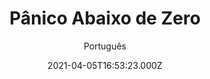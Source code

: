 ---
id: '6b310fee-8d16-4a34-ae75-ea018b6fd5cf'
type: 'movie' # Filme, Série, Anime
title: "Pânico Abaixo de Zero"
synopsis: ["Naomi e Matt estão viajando pela Noruega. Para a surpresa e despreparo da dupla, uma nevasca faz com que fiquem presos em um carro que logo é coberto por neve. Com o passar do tempo, a situação se torna ainda mais caótica, criando forte tensão entre o casal que deve lutar para sobreviver. Inspirado em uma história real.",
]
originalTitle: "Centigrade"
date: '2021-04-05T16:53:23.000Z'
update: '2021-04-05T16:53:23.000Z'
releaseDate: '2020-08-28T03:00:00.000Z'
imdb:
  rating: '4.3' # 8.5
  id: '' # tt0470752
duration: '1h 38 Min'
trailer:
  urls: [
    '-qQelJ7z2Q8',
  ]
tags: ['1080p']
genre: ['Drama', 'Suspense'] #
quality: 'BluRay' # BluRay, WEB-DL, HDTV, WEB-DL4K, WEB-DLe
format: 'Mkv' # MKV, MP4, TS
audio: 'Português, Inglês' # Dublado, Legendado, Dual Audio, Dub & Leg
subtitle: 'Português' # Português, inglês,
size: '4.11 GB' # 4.8 GB
audioQuality: 10
videoQuality: 10
directors: []
#  - name: 'Lana Wachowski'
#    image: ''
#  - name: 'Lilly Wachowski'
#    image: ''
cast: []
#  - name: 'Keanu Reeves'
#    image: ''
#    characterName: 'Neo'
writers: []
#  - name: ''
#    image: ''
maturityRating:
  age: '' # L , 10, 12, 14, 16, 18
  topics: [''] # Violence, Illegal drugs, Inappropriate Language, Legal Drugs, Sexual Content, Extreme Violence
###########################################
download:
  
  - url: 'magnet:?xt=urn:btih:84573eb27d5f286c090c0ac6d143bc7e5b23ddc0&dn=LAPUMiA.Org%20-%20Panico.Abaixo.de.Zero.2020.1080p.BRRip.DD5.1.x264.DUAL-TDF&tr=udp%3a%2f%2ftracker.opentrackr.org%3a1337%2fannounce&tr=udp%3a%2f%2ftracker.openbittorrent.com%3a80%2fannounce&tr=udp%3a%2f%2ftracker.trackerfix.com%3a80%2fannounce&tr=udp%3a%2f%2ftracker.coppersurfer.tk%3a6969%2fannounce&tr=udp%3a%2f%2ftracker.leechers-paradise.org%3a6969%2fannounce&tr=udp%3a%2f%2feddie4.nl%3a6969%2fannounce&tr=udp%3a%2f%2fp4p.arenabg.com%3a1337%2fannounce&tr=udp%3a%2f%2fexplodie.org%3a6969%2fannounce&tr=udp%3a%2f%2fzer0day.ch%3a1337%2fannounce'
    resolution: '1080p' # 720p, 1080p, 4K,
    audio: 'Dual Áudio' # Dublado, Legendado, Dual Audio
    size: '' # 4.8 GB
    quality: '' # BluRay, WEB-DL
    format: '' # MKV
images:
  cover: '/assets/movies/panico-abaixo-de-zero.jpg'
  background: '/assets/movies/'
---